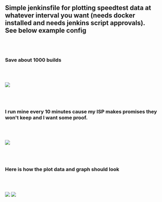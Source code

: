 ## Simple jenkinsfile for plotting speedtest data at whatever interval you want (needs docker installed and needs jenkins script approvals). See below example config
<br/>
<br/>

### Save about 1000 builds

<br/>
<br/>

![](https://github.com/shayaantx/jenkins-speedtest-plot/blob/master/images/jenkins-config-discard.png)

<br/>
<br/>

### I run mine every 10 minutes cause my ISP makes promises they won't keep and I want some proof.

<br/>
<br/>

![](https://github.com/shayaantx/jenkins-speedtest-plot/blob/master/images/jenkins-config-build.png)

<br/>
<br/>

### Here is how the plot data and graph should look

<br/>
<br/>

![](https://github.com/shayaantx/jenkins-speedtest-plot/blob/master/images/jenkins-plot-data-example.png)
![](https://github.com/shayaantx/jenkins-speedtest-plot/blob/master/images/jenkins-plot-graph-example.png)
